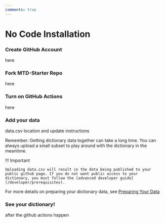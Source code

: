 ```yaml
---
comments: true
---
```


# No Code Installation

### Create GitHub Account
here

### Fork MTD-Starter Repo
here

### Turn on GitHub Actions
here

### Add your data
data.csv location and update instructions

Remember: Getting dictionary data together can take a long time. You can always upload a small subset to play around with the dictionary in the meantime.

!!! Important

    Uploading data.csv will result in the data being published to your public github page. If you do not want public access to your dictionary, you must follow the [advanced developer guide](/developer/prerequisites).

For more details on preparing your dictionary data, see [Preparing Your Data](/guides/prepare)

### See your dictionary!
after the github actions happen
